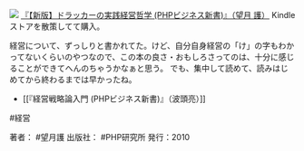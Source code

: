 
[![](https://images-fe.ssl-images-amazon.com/images/I/41CtP1Vp7dL._SL160_.jpg)](http://www.amazon.co.jp/exec/obidos/ASIN/4569790674/choiyaki81-22/ref=nosim)
[『【新版】ドラッカーの実践経営哲学 (PHPビジネス新書)』（望月 護）](http://www.amazon.co.jp/exec/obidos/ASIN/4569790674/choiyaki81-22/ref=nosim)
Kindleストアを散策してて購入。

経営について、ずっしりと書かれてた。けど、自分自身経営の「け」の字もわかってないくらいのやつなので、この本の良さ・おもしろさってのは、十分に感じることができてへんのちゃうかなぁと思う。
でも、集中して読めて、読みはじめてから終わるまでは早かったね。

- [[『経営戦略論入門 (PHPビジネス新書)』（波頭亮）]]

#経営 

著者： #望月護 
出版社： #PHP研究所
発行：2010
